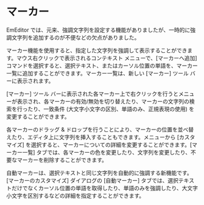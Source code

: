 # マーカー

EmEditor では、元来、強調文字列を設定する機能がありましたが、一時的に強調文字列を追加するのが不便などの欠点がありました。

マーカー機能を使用すると、指定した文字列を強調して表示することができます。マウス右クリックで表示されるコンテキスト メニューで、\[マーカーへ追加\] コマンドを選択すると、選択テキスト、またはカーソル位置の単語を、マーカー一覧に追加することができます。マーカー一覧は、新しい \[マーカー\] ツール バーに表示されます。

\[マーカー\] ツール バーに表示された各マーカー上で右クリックを行うとメニューが表示され、各マーカーの有効/無効を切り替えたり、マーカーの文字列の検索を行ったり、一致条件 (大文字小文字の区別、単語のみ、正規表現の使用) を変更することができます。

各マーカーのドラッグ & ドロップを行うことにより、マーカーの位置を並べ替えたり、エディタ上に文字列を挿入することもできます。メニューから \[カスタマイズ\] を選択すると、マーカーについての詳細を変更することができます。\[マーカー一覧\] タブでは、各マーカーの色を変更したり、文字列を変更したり、不要なマーカーを削除することができます。

自動マーカーは、選択テキストと同じ文字列を自動的に強調する新機能です。\[マーカーのカスタマイズ\] ダイアログの \[自動マーカー\] タブでは、選択テキストだけでなくカーソル位置の単語を取得したり、単語のみを強調したり、大文字小文字を区別するなどの詳細を指定することができます。